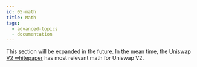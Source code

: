 ```yaml
---
id: 05-math
title: Math
tags:
  - advanced-topics
  - documentation
---
```


This section will be expanded in the future. In the mean time, the [Uniswap V2 whitepaper](https://uniswap.org/whitepaper.pdf) has most relevant math for Uniswap V2.
